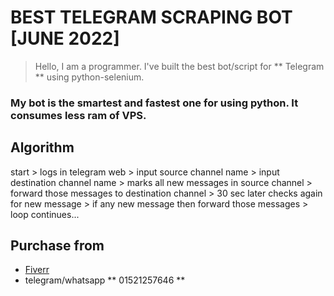 # BEST TELEGRAM SCRAPING BOT [JUNE 2022]
> Hello, I am a programmer. I've built the best bot/script for ** Telegram ** using python-selenium.
### My bot is the smartest and fastest one for using python. It consumes less ram of VPS.

## Algorithm
start > logs in telegram web > input source channel name > input destination channel name > marks all new messages in source channel > forward those messages to destination channel > 30 sec later checks again for new message > if any new message then forward those messages > loop continues...

## Purchase from
- [Fiverr](https://www.fiverr.com/salah_3652/create-browser-scraper-and-automation-python-bot-in-selenium)
- telegram/whatsapp ** 01521257646 **
